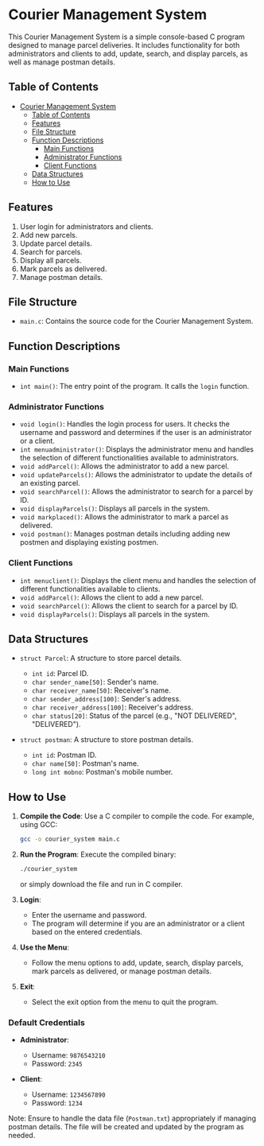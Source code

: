 # Courier Management System

This Courier Management System is a simple console-based C program designed to manage parcel deliveries. It includes functionality for both administrators and clients to add, update, search, and display parcels, as well as manage postman details.

## Table of Contents
- [Courier Management System](#courier-management-system)
  - [Table of Contents](#table-of-contents)
  - [Features](#features)
  - [File Structure](#file-structure)
  - [Function Descriptions](#function-descriptions)
    - [Main Functions](#main-functions)
    - [Administrator Functions](#administrator-functions)
    - [Client Functions](#client-functions)
  - [Data Structures](#data-structures)
  - [How to Use](#how-to-use)

## Features
1. User login for administrators and clients.
2. Add new parcels.
3. Update parcel details.
4. Search for parcels.
5. Display all parcels.
6. Mark parcels as delivered.
7. Manage postman details.

## File Structure
- `main.c`: Contains the source code for the Courier Management System.

## Function Descriptions

### Main Functions
- `int main()`: The entry point of the program. It calls the `login` function.

### Administrator Functions
- `void login()`: Handles the login process for users. It checks the username and password and determines if the user is an administrator or a client.
- `int menuadministrator()`: Displays the administrator menu and handles the selection of different functionalities available to administrators.
- `void addParcel()`: Allows the administrator to add a new parcel.
- `void updateParcels()`: Allows the administrator to update the details of an existing parcel.
- `void searchParcel()`: Allows the administrator to search for a parcel by ID.
- `void displayParcels()`: Displays all parcels in the system.
- `void markplaced()`: Allows the administrator to mark a parcel as delivered.
- `void postman()`: Manages postman details including adding new postmen and displaying existing postmen.

### Client Functions
- `int menuclient()`: Displays the client menu and handles the selection of different functionalities available to clients.
- `void addParcel()`: Allows the client to add a new parcel.
- `void searchParcel()`: Allows the client to search for a parcel by ID.
- `void displayParcels()`: Displays all parcels in the system.

## Data Structures
- `struct Parcel`: A structure to store parcel details.
  - `int id`: Parcel ID.
  - `char sender_name[50]`: Sender's name.
  - `char receiver_name[50]`: Receiver's name.
  - `char sender_address[100]`: Sender's address.
  - `char receiver_address[100]`: Receiver's address.
  - `char status[20]`: Status of the parcel (e.g., "NOT DELIVERED", "DELIVERED").

- `struct postman`: A structure to store postman details.
  - `int id`: Postman ID.
  - `char name[50]`: Postman's name.
  - `long int mobno`: Postman's mobile number.

## How to Use
1. **Compile the Code**:
   Use a C compiler to compile the code. For example, using GCC:
   ```bash
   gcc -o courier_system main.c
   ```

2. **Run the Program**:
   Execute the compiled binary:
   ```bash
   ./courier_system
   ```
   or simply download the file and run in C compiler.
   
4. **Login**:
   - Enter the username and password.
   - The program will determine if you are an administrator or a client based on the entered credentials.

5. **Use the Menu**:
   - Follow the menu options to add, update, search, display parcels, mark parcels as delivered, or manage postman details.

6. **Exit**:
   - Select the exit option from the menu to quit the program.

### Default Credentials
- **Administrator**:
  - Username: `9876543210`
  - Password: `2345`

- **Client**:
  - Username: `1234567890`
  - Password: `1234`

Note: Ensure to handle the data file (`Postman.txt`) appropriately if managing postman details. The file will be created and updated by the program as needed.
